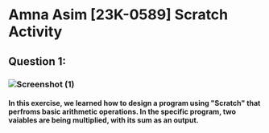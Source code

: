 # Amna Asim [23K-0589] Scratch Activity
## Question 1:
### ![Screenshot (1)](https://github.com/amnaasim24/Pf_Fall_23/assets/142867835/75797f3e-4923-4c5b-a302-0fb951f735a2)
#### In this exercise, we learned how to design a program using "Scratch" that perfroms basic arithmetic operations. In the specific program, two vaiables are being multiplied, with its sum as an output.
